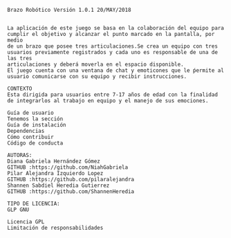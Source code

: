 
    Brazo Robótico Versión 1.0.1 20/MAY/2018


    La aplicación de este juego se basa en la colaboración del equipo para
    cumplir el objetivo y alcanzar el punto marcado en la pantalla, por medio
    de un brazo que posee tres articulaciones.Se crea un equipo con tres
    usuarios previamente registrados y cada uno es responsable de una de las tres
    articulaciones y deberá moverla en el espacio disponible.
    El juego cuenta con una ventana de chat y emoticones que le ṕermite al
    usuario comunicarse con su equipo y recibir instrucciones.

    CONTEXTO
    Esta dirigida para usuarios entre 7-17 años de edad con la finalidad
    de integrarlos al trabajo en equipo y el manejo de sus emociones.

    Guía de usuario
    Tenemos la sección
    Guía de instalación
    Dependencias
    Cómo contribuir
    Código de conducta

    AUTORAS:
    Diana Gabriela Hernández Gómez    
    GITHUB :https://github.com/NiahGabriela
    Pilar Alejandra Izquierdo Lopez   
    GITHUB :https://github.com/pilaralejandra
    Shannen Sabdiel Heredia Gutierrez
    GITHUB :https://github.com/ShannenHeredia

    TIPO DE LICENCIA:
    GLP GNU

    Licencia GPL
    Limitación de responsabilidades
